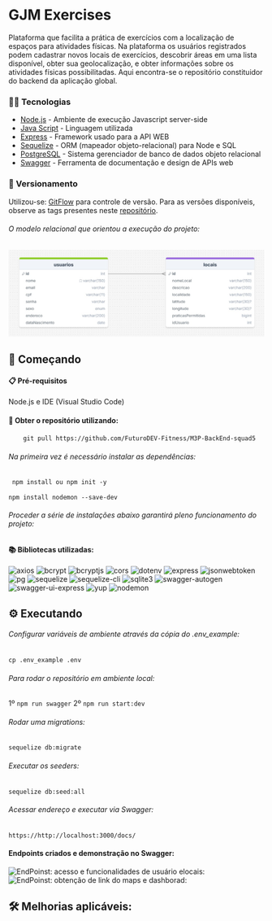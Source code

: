 # GJM Exercises

Plataforma que facilita a prática de exercícios com a localização de espaços para atividades físicas. Na plataforma os usuários registrados podem cadastrar novos locais de exercícios, descobrir áreas em uma lista disponível, obter sua geolocalização, e obter informações sobre os atividades físicas possibilitadas.
Aqui encontra-se o repositório constituidor do backend da aplicação global.

### 👨‍💻 Tecnologias 

* [Node.js](https://nodejs.org/pt) - Ambiente de execução Javascript server-side
* [Java Script](https://www.javascript.com/) - Linguagem utilizada
* [Express](https://expressjs.com/pt-br/) - Framework usado para a API WEB
* [Sequelize](https://sequelize.org/) - ORM (mapeador objeto-relacional) para Node e SQL
* [PostgreSQL](https://www.postgresql.org/) - Sistema gerenciador de banco de dados objeto relacional
* [Swagger](https://swagger.io/) - Ferramenta de documentação e design de APIs web 


### 📌 Versionamento
Utilizou-se:
[GitFlow](https://docs.github.com/pt/get-started/using-github/github-flow) para controle de versão. Para as versões disponíveis, observe as tags presentes neste [repositório](https://github.com/FuturoDEV-Fitness/M3P-BackEnd-squad5/branches). 


###### O modelo relacional que orientou a execução do projeto:
![Modelo relacional](https://github.com/marcelovntr/Projeto-Modulo-II/blob/develop/src/images/sql_projeto.jpg)

## 🚀 Começando


#### 📋 Pré-requisitos


Node.js e IDE (Visual Studio Code)

#### 💾 Obter o repositório utilizando:

```
    git pull https://github.com/FuturoDEV-Fitness/M3P-BackEnd-squad5
```

###### Na primeira vez é necessário instalar as dependências:
```
 npm install ou npm init -y
 ```   
 ```
npm install nodemon --save-dev
```
###### Proceder a série de instalações abaixo garantirá pleno funcionamento do projeto:

#### 📚 Bibliotecas utilizadas:

![axios](https://img.shields.io/badge/npm-1.7.2-blue)
![bcrypt](https://img.shields.io/badge/npm-5.1.1-blue)
![bcryptjs](https://img.shields.io/badge/npm-2.4.3-blue)
![cors](https://img.shields.io/badge/npm-2.8.5-blue)
![dotenv](https://img.shields.io/badge/npm-16.4.5-blue)
![express](https://img.shields.io/badge/npm-4.19.2-blue)
![jsonwebtoken](https://img.shields.io/badge/npm-9.0.2-blue)
![pg](https://img.shields.io/badge/npm-8.12.0-blue)
![sequelize](https://img.shields.io/badge/npm-6.37.3-blue)
![sequelize-cli](https://img.shields.io/badge/npm-6.6.2-blue)
![sqlite3](https://img.shields.io/badge/npm-5.1.7-blue)
![swagger-autogen](https://img.shields.io/badge/npm-2.23.7-blue)
![swagger-ui-express](https://img.shields.io/badge/npm-5.0.1-blue)
![yup](https://img.shields.io/badge/npm-1.4.0-blue)
![nodemon](https://img.shields.io/badge/npm-3.1.4-blue)


## ⚙️ Executando 


###### Configurar variáveis de ambiente através da cópia do .env_example:
`cp .env_example .env`

###### Para rodar o repositório em ambiente local:
1º `npm run swagger`
2º `npm run start:dev`

###### Rodar uma migrations:
`sequelize db:migrate`

###### Executar os seeders:
`sequelize db:seed:all`

###### Acessar endereço e executar via Swagger:
`https://http://localhost:3000/docs/`

#### Endpoints criados e demonstração no Swagger:
![EndPoinst: acesso e funcionalidades de usuário elocais:](https://github.com/marcelovntr/Projeto-Modulo-II/blob/develop/src/images/endPoinstTop.jpg)
![EndPoinst: obtenção de link do maps e dashborad:](https://github.com/marcelovntr/Projeto-Modulo-II/blob/develop/src/images/endPoinstBase.jpg)

## 🛠️ Melhorias aplicáveis:



